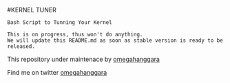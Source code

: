 #KERNEL TUNER

```
Bash Script to Tunning Your Kernel

This is on progress, thus won't do anything.
We will update this README.md as soon as stable version is ready to be released.
```


This repository under maintenace by [omegahanggara](https://github.com/omegahanggara)


Find me on twitter [omegahanggara](https://www.twitter.com/omegahanggara)